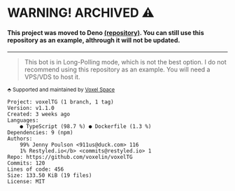 # WARNING! ARCHIVED ⚠
#### This project was moved to Deno [(repository)](https://github.com/voxelin/scheduler-deno). You can still use this repository as an example, althrough it will not be updated.
-----
> This bot is in Long-Polling mode, which is not the best option. I do not recommend using this repository as an example. You will need a VPS/VDS to host it.

<sup>⬘ Supported and maintained by [Voxel Space](https://www.blackvoxel.space)</sup>

```
Project: voxelTG (1 branch, 1 tag)
Version: v1.1.0
Created: 3 weeks ago
Languages:
    ● TypeScript (98.7 %) ● Dockerfile (1.3 %)
Dependencies: 9 (npm)
Authors:
    99% Jenny Poulson <911us@duck.com> 116
    1% Restyled.io</b> <commits@restyled.io> 1
Repo: https://github.com/voxelin/voxelTG
Commits: 120
Lines of code: 456
Size: 133.50 KiB (19 files)
License: MIT
```
